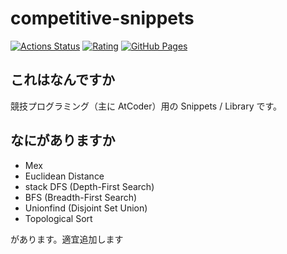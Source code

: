# competitive-snippets

[![Actions Status](https://github.com/Kyure-A/competitive-snippets/workflows/verify/badge.svg)](https://github.com/Kyure-A/competitive-snippets/actions) 
[![Rating](https://badgen.org/img/atcoder/kyre/rating/algorithm?style=flat)](https://atcoder.jp/users/kyre?contestType=algo)
[![GitHub Pages](https://img.shields.io/static/v1?label=GitHub+Pages&message=+&color=brightgreen&logo=github&style=flat)](https://kyure-a.github.io/competitive-snippets/)


## これはなんですか

競技プログラミング（主に AtCoder）用の Snippets / Library です。

## なにがありますか

- Mex
- Euclidean Distance
- stack DFS (Depth-First Search) 
- BFS (Breadth-First Search)
- Unionfind (Disjoint Set Union)
- Topological Sort

があります。適宜追加します
